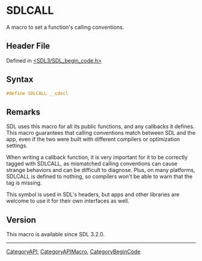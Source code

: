 # SDLCALL

A macro to set a function's calling conventions.

## Header File

Defined in [<SDL3/SDL_begin_code.h>](https://github.com/libsdl-org/SDL/blob/main/include/SDL3/SDL_begin_code.h)

## Syntax

```c
#define SDLCALL __cdecl
```

## Remarks

SDL uses this macro for all its public functions, and any callbacks it
defines. This macro guarantees that calling conventions match between SDL
and the app, even if the two were built with different compilers or
optimization settings.

When writing a callback function, it is very important for it to be
correctly tagged with SDLCALL, as mismatched calling conventions can cause
strange behaviors and can be difficult to diagnose. Plus, on many
platforms, SDLCALL is defined to nothing, so compilers won't be able to
warn that the tag is missing.

This symbol is used in SDL's headers, but apps and other libraries are
welcome to use it for their own interfaces as well.

## Version

This macro is available since SDL 3.2.0.

----
[CategoryAPI](CategoryAPI), [CategoryAPIMacro](CategoryAPIMacro), [CategoryBeginCode](CategoryBeginCode)

